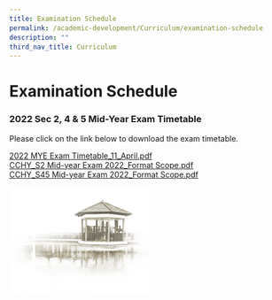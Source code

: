 ```yaml
---
title: Examination Schedule
permalink: /academic-development/Curriculum/examination-schedule
description: ""
third_nav_title: Curriculum
---
```

# **Examination Schedule**

### 2022 Sec 2, 4 & 5 Mid-Year Exam Timetable

Please click on the link below to download the exam timetable.  
  
[2022 MYE Exam Timetable_11_April.pdf](/files/2022%20MYE%20Exam%20Timetable_11_April.pdf)    
[CCHY_S2 Mid-year Exam 2022_Format  Scope.pdf](/files/CCHY_S2%20Mid-year%20Exam%202022_Format%20%20Scope.pdf)    
[CCHY_S45 Mid-year Exam 2022_Format  Scope.pdf](/files/CCHY_S45%20Mid-year%20Exam%202022_Format%20%20Scope.pdf)

<img src="/images/pavilion.png" 
     style="width:50%">